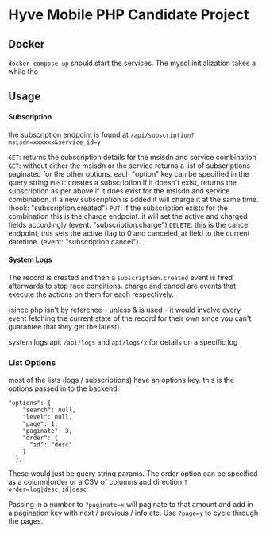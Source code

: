 # Hyve Mobile PHP Candidate Project


## Docker

`docker-compose up` should start the services. 
The mysql initialization takes a while tho

## Usage

#### Subscription

the subscription endpoint is found at `/api/subscription?msisdn=xxxxxx&service_id=y`

`GET`: returns the subscription details for the msisdn and service combination
`GET`: without either the msisdn or the service returns a list of subscriptions paginated for the other options. each "option" key can be specified in the query string 
`POST`: creates a subscription if it doesn't exist, returns the subscription as per above if it does exist for the msisdn and service combination. if a new subscription is added it will charge it at the same time. (hook: "subscription.created")
`PUT`: if the subscription exists for the combination this is the charge endpoint. it will set the active and charged fields accordingly (event: "subscription.charge")
`DELETE`: this is the cancel endpoint, this sets the active flag to 0 and canceled_at field to the current datetime. (event: "subscription.cancel").


#### System Logs
The record is created and then a `subscription.created` event is fired afterwards to stop race conditions. 
charge and cancel are events that execute the actions on them for each respectively.

(since php isn't by reference - unless & is used - it would involve every event fetching the current state of the record for their own since you can't guarantee that they get the latest).  

system logs api: `/api/logs` and `api/logs/x` for details on a specific log

### List Options

most of the lists (logs / subscriptions) have an options key. this is the options passed in to the backend. 

```
"options": {
    "search": null,
    "level": null,
    "page": 1,
    "paginate": 3,
    "order": {
      "id": "desc"
    }
  },
```

These would just be query string params. The order option can be specified as a column|order or a CSV of columns and direction `?order=log|desc,id|desc` 

Passing in a number to `?paginate=x` will paginate to that amount and add in a pagination key with next / previous / info etc. Use `?page=y` to cycle through the pages.